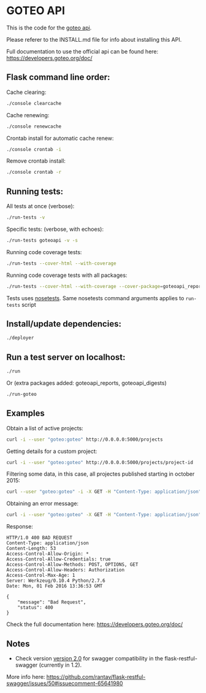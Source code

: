# GOTEO API

This is the code for the [goteo api](http://api.goteo.org/). 

Please referer to the INSTALL.md file for info about installing this API.

Full documentation to use the official api can be found here: https://developers.goteo.org/doc/

## Flask command line order:

Cache clearing:

```bash
./console clearcache
```

Cache renewing:

```bash
./console renewcache
```

Crontab install for automatic cache renew:

```bash
./console crontab -i
```

Remove crontab install:
```bash
./console crontab -r
```

## Running tests:

All tests at once (verbose):

```bash
./run-tests -v
```

Specific tests: (verbose, with echoes):

```bash
./run-tests goteoapi -v -s
```

Running code coverage tests:

```bash
./run-tests --cover-html --with-coverage
```

Running code coverage tests with all packages:

```bash
./run-tests --cover-html --with-coverage --cover-package=goteoapi_reports --cover-package=goteoapi_digests
```

Tests uses [nosetests](https://nose.readthedocs.org). Same nosetests command arguments applies to `run-tests` script

## Install/update dependencies:

```bash
./deployer
```

## Run a test server on localhost:

```bash
./run
```

Or (extra packages added: goteoapi_reports, goteoapi_digests)

```bash
./run-goteo
```

## Examples

Obtain a list of active projects:

```bash
curl -i --user "goteo:goteo" http://0.0.0.0:5000/projects
```

Getting details for a custom project:

```bash
curl -i --user "goteo:goteo" http://0.0.0.0:5000/projects/project-id
```

Filtering some data, in this case, all projectes published starting in october 2015:

```bash
curl --user "goteo:goteo" -i -X GET -H "Content-Type: application/json" -d '{"from_date":"2015-10-01"}' http://localhost:5000/projects/
```

Obtaining an error message:

```bash
curl -i --user "goteo:goteo" -X GET -H "Content-Type: application/json" http://0.0.0.0:5000/projects/
```

Response:

    HTTP/1.0 400 BAD REQUEST
    Content-Type: application/json
    Content-Length: 53
    Access-Control-Allow-Origin: *
    Access-Control-Allow-Credentials: true
    Access-Control-Allow-Methods: POST, OPTIONS, GET
    Access-Control-Allow-Headers: Authorization
    Access-Control-Max-Age: 1
    Server: Werkzeug/0.10.4 Python/2.7.6
    Date: Mon, 01 Feb 2016 13:36:53 GMT
    
    {
        "message": "Bad Request", 
        "status": 400
    }


Check the full documentation here: https://developers.goteo.org/doc/

## Notes

- Check version [version 2.0](https://github.com/swagger-api/swagger-spec/blob/master/versions/2.0.md) for swagger compatibility in the flask-restful-swagger (currently in 1.2).

More info here:
https://github.com/rantav/flask-restful-swagger/issues/50#issuecomment-65641980
